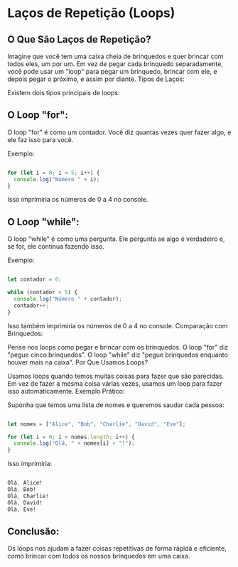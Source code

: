 # Laços de Repetição (Loops)

## O Que São Laços de Repetição?

Imagine que você tem uma caixa cheia de brinquedos e quer brincar com todos eles, um por um. Em vez de pegar cada brinquedo separadamente, você pode usar um "loop" para pegar um brinquedo, brincar com ele, e depois pegar o próximo, e assim por diante.
Tipos de Laços:

Existem dois tipos principais de loops:

## O Loop "for":

O loop "for" é como um contador. Você diz quantas vezes quer fazer algo, e ele faz isso para você.

Exemplo:

```javascript

for (let i = 0; i < 5; i++) {
  console.log("Número " + i);
}
```
Isso imprimiria os números de 0 a 4 no console.

## O Loop "while":

O loop "while" é como uma pergunta. Ele pergunta se algo é verdadeiro e, se for, ele continua fazendo isso.

Exemplo:

```javascript

let contador = 0;

while (contador < 5) {
  console.log("Número " + contador);
  contador++;
}
```
Isso também imprimiria os números de 0 a 4 no console.
Comparação com Brinquedos:

Pense nos loops como pegar e brincar com os brinquedos. O loop "for" diz "pegue cinco brinquedos". O loop "while" diz "pegue brinquedos enquanto houver mais na caixa".
Por Que Usamos Loops?

Usamos loops quando temos muitas coisas para fazer que são parecidas. Em vez de fazer a mesma coisa várias vezes, usamos um loop para fazer isso automaticamente.
Exemplo Prático:

Suponha que temos uma lista de nomes e queremos saudar cada pessoa:

```javascript

let nomes = ["Alice", "Bob", "Charlie", "David", "Eve"];

for (let i = 0; i < nomes.length; i++) {
  console.log("Olá, " + nomes[i] + "!");
}
```
Isso imprimiria:

```css

Olá, Alice!
Olá, Bob!
Olá, Charlie!
Olá, David!
Olá, Eve!
```

## Conclusão:

Os loops nos ajudam a fazer coisas repetitivas de forma rápida e eficiente, como brincar com todos os nossos brinquedos em uma caixa.